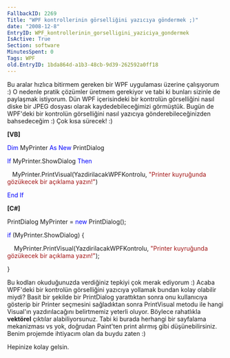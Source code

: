 ```yaml
---
FallbackID: 2269
Title: "WPF kontrollerinin görselliğini yazıcıya göndermek ;)"
date: "2008-12-8"
EntryID: WPF_kontrollerinin_gorselligini_yaziciya_gondermek
IsActive: True
Section: software
MinutesSpent: 0
Tags: WPF
old.EntryID: 1bda864d-a1b3-48cb-9d39-262592a0ff18
---
```

Bu aralar hızlıca bitirmem gereken bir WPF uygulaması üzerine
çalışıyorum :) O nedenle pratik çözümler üretmem gerekiyor ve tabi ki
bunları sizinle de paylaşmak istiyorum. Dün WPF içerisindeki bir
kontrolün görselliğini nasıl diske bir JPEG dosyası olarak
kaydedebileceğimizi görmüştük. Bugün de WPF'deki bir kontrolün
görselliğini nasıl yazıcıya gönderebileceğinizden bahsedeceğim :) Çok
kısa sürecek! :)

**[VB]**

<span style="color: blue;">Dim</span> MyPrinter <span
style="color: blue;">As</span> <span style="color: blue;">New</span>
PrintDialog

<span style="color: blue;">If</span> MyPrinter.ShowDialog <span
style="color: blue;">Then</span>

   MyPrinter.PrintVisual(YazdirilacakWPFKontrolu, <span
style="color: #a31515;">"Printer kuyruğunda gözükecek bir açıklama
yazın!"</span>)

<span style="color: blue;">End</span> <span
style="color: blue;">If</span>

**[C\#]**

PrintDialog MyPrinter = <span style="color: blue;">new</span>
PrintDialog();

<span style="color: blue;">if</span> (MyPrinter.ShowDialog) {

    MyPrinter.PrintVisual(YazdirilacakWPFKontrolu, <span
style="color: #a31515;">"Printer kuyruğunda gözükecek bir açıklama
yazın!"</span>);

}

Bu kodları okuduğunuzda verdiğiniz tepkiyi çok merak ediyorum :) Acaba
WPF'deki bir kontrolün görselliğini yazıcıya yollamak bundan kolay
olabilir miydi? Basit bir şekilde bir PrintDialog yarattıktan sonra onu
kullanıcıya gösterip bir Printer seçmesini sağladıktan sonra PrintVisual
metodu ile hangi Visual'ın yazdırılacağını belirtmemiz yeterli oluyor.
Böylece rahatlıkla **vektörel** çıktılar alabiliyorsunuz. Tabi ki burada
herhangi bir sayfalama mekanizması vs yok, doğrudan Paint'ten print
alırmış gibi düşünebilirsiniz. Benim projemde ihtiyacım olan da buydu
zaten :)

Hepinize kolay gelsin.



